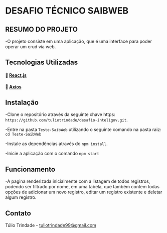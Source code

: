 # DESAFIO TÉCNICO SAIBWEB


## RESUMO DO PROJETO

-O projeto consiste em uma aplicação, que é uma interface para poder operar um crud via web.

## Tecnologias Utilizadas

#### :link: [React.js](https://pt-br.reactjs.org/)
#### :link: [Axios](https://axios-http.com/ptbr/docs/intro)

## Instalação

-Clone o repositório através da seguinte chave https: `https://github.com/tuliotrindade/desafio-inteligov.git`.

-Entre na pasta `Teste-SaibWeb` utilizando o seguinte comando na pasta raiz: `cd Teste-SaibWeb`

-Instale as dependências através do `npm install`.

-Inicie a aplicação com o comando `npm start`

## Funcionamento

-A pagina renderizada inicialmente com a listagem de todos registros, podendo ser filtrado por nome, em uma tabela, que também contem todas opções de adicionar um novo registro, editar um registro existente e deletar algum registro.

## Contato 

Túlio Trindade - tuliotrindade99@gmail.com

